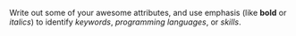 Write out some of your awesome attributes, and use emphasis (like **bold** or *italics*) to identify *keywords*, *programming* *languages*, or *skills*. 
